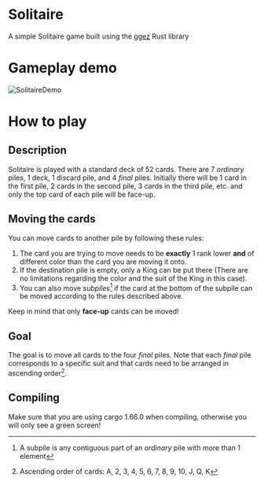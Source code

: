 # Solitaire
A simple Solitaire game built using the [ggez](https://github.com/ggez/ggez) Rust library

# Gameplay demo
![SolitaireDemo](https://user-images.githubusercontent.com/51285393/224511856-577ce0d9-a93c-4a33-a034-75a31a14f81a.gif)

# How to play
## Description
Solitaire is played with a standard deck of 52 cards.
There are 7 *ordinary* piles, 1 deck, 1 discard pile, and 4 *final* piles.
Initially there will be 1 card in the first pile, 2 cards in the second pile, 3 cards in the third pile, etc. and only the top card of each pile will be face-up. 

## Moving the cards
You can move cards to another pile by following these rules:
1. The card you are trying to move needs to be **exactly** 1 rank lower **and** of different color than the card you are moving it onto.
2. If the destination pile is empty, only a King can be put there (There are no limitations regarding the color and the suit of the King in this case).
3. You can also move *subpiles*[^1] if the card at the bottom of the subpile can be moved according to the rules described above.

Keep in mind that only **face-up** cards can be moved!

## Goal
The goal is to move all cards to the four *final* piles.
Note that each *final* pile corresponds to a specific suit and that cards need to be arranged in ascending order[^2].

## Compiling
Make sure that you are using cargo 1.66.0 when compiling, otherwise you will only see a green screen!

[^1]: A subpile is any contiguous part of an *ordinary* pile with more than 1 element
[^2]: Ascending order of cards: A, 2, 3, 4, 5, 6, 7, 8, 9, 10, J, Q, K

